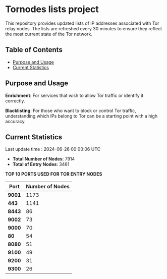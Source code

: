 # Tornodes lists project

This repository provides updated lists of IP addresses associated with Tor relay nodes. The lists are refreshed every 30 minutes to ensure they reflect the most current state of the Tor network.

## Table of Contents

- [Purpose and Usage](#purpose-and-usage)
- [Current Statistics](#current-statistics)


## Purpose and Usage

**Enrichment**: For services that wish to allow Tor traffic or identify it correctly.

**Blacklisting**: For those who want to block or control Tor traffic, understanding which IPs belong to Tor can be a starting point with a high accuracy.

## Current Statistics

Last update time : 2024-06-26 00:00:06 UTC

- **Total Number of Nodes**: 7914
- **Total of Entry Nodes**: 3461

**TOP 10 PORTS USED FOR TOR ENTRY NODES**

| **Port** | **Number of Nodes** |
|------|-----------------|
| **9001**   | 1173  |
| **443**   | 1141  |
| **8443**   | 86  |
| **9002**   | 73  |
| **9000**   | 70  |
| **80**   | 54  |
| **8080**   | 51  |
| **9100**   | 49  |
| **9200**   | 31  |
| **9300**   | 26  |

